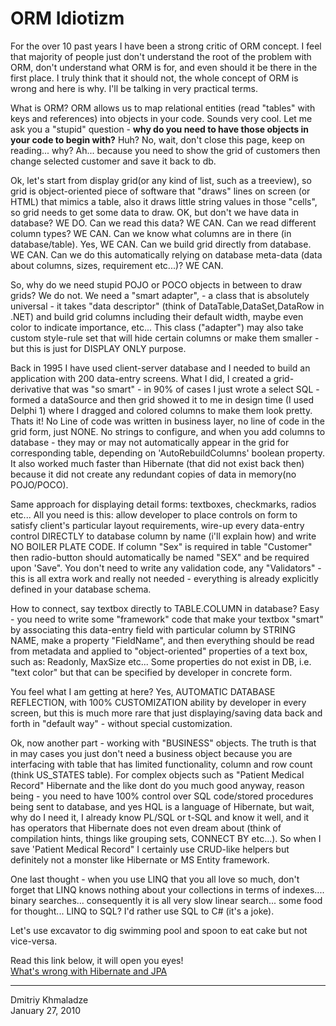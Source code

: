 # ORM Idiotizm

For the over 10 past years I have been a strong critic of ORM concept. I feel that majority of people just don't understand the root of the problem with ORM, don't understand what ORM is for, and even should it be there in the first place. I truly think that it should not, the whole concept of ORM is wrong and here is why. I'll be talking in very practical terms. 

What is ORM? ORM allows us to map relational entities (read "tables" with keys and references) into objects in your code. Sounds very cool. Let me ask you a "stupid" question -  **why do you need to have those objects in your code to begin with?** Huh? No, wait, don't close this page, keep on  reading... why? Ah... because you need to show the grid of customers then change selected customer and save it back to db.

 Ok, let's start from display grid(or any kind of list, such as a treeview), so grid is object-oriented piece of software that "draws" lines on screen (or HTML)  that mimics a table, also it draws little string values in those "cells", so grid needs to get some data to draw. OK, but don't we have data in database? WE DO. Can we read this data? WE CAN. Can we read different column types? WE CAN. Can we know what columns are in there (in database/table). Yes, WE CAN. Can we build grid directly from database. WE CAN. Can we do this automatically relying on database meta-data (data about columns, sizes, requirement etc...)? WE CAN.

 So, why do we need stupid POJO or POCO objects in between to draw grids? We do not. We need a "smart adapter", - a class that is absolutely universal - it takes "data descriptor" (think of DataTable,DataSet,DataRow in .NET) and build grid columns including their default width, maybe even color to indicate importance, etc... This class ("adapter") may also take custom style-rule set that will hide certain columns or make them smaller - but this is just  for DISPLAY ONLY purpose.

 Back in 1995 I have used client-server database and I needed to build an application with 200 data-entry screens. What I did, I created a grid-derivative that was "so smart" - in 90% of cases I just wrote a select SQL - formed a dataSource and then grid showed it to me in design time (I used Delphi 1) where I dragged and colored columns to make them look pretty. Thats it!  No Line of code was written in business layer, no line of code in the grid form, just NONE. No strings to configure, and when you add columns to database - they may or may not automatically appear in the grid for corresponding table, depending on 'AutoRebuildColumns' boolean property. It also worked much faster than Hibernate (that did not exist back then) because it did not create any redundant copies of data in memory(no POJO/POCO).

Same approach for displaying detail forms: textboxes, checkmarks, radios etc...  All you need is this: allow developer to place controls on form to satisfy client's particular layout requirements, wire-up every data-entry control DIRECTLY to database column by name (i'll explain how) and write NO BOILER PLATE CODE. If column "Sex" is required in table "Customer" then radio-button should automatically be named "SEX" and be required upon 'Save". You don't need to write any validation code, any "Validators" - this is all extra work and really not needed - everything is already explicitly defined in your database schema. 

How to connect, say textbox directly to TABLE.COLUMN in database? Easy - you need to write some "framework" code that make your textbox "smart" by associating this data-entry field with particular column by STRING NAME, make a property "FieldName", and then everything should be read from metadata and applied to "object-oriented" properties of a text box, such as: Readonly, MaxSize  etc...   Some properties do not exist in DB, i.e. "text color" but that can be specified by developer in concrete form.

You feel what I am getting at here? Yes, AUTOMATIC DATABASE REFLECTION, with 100% CUSTOMIZATION ability by developer in every screen, but this is much more rare that just displaying/saving data back and forth in "default way" - without special customization.

Ok, now another part - working with "BUSINESS" objects. The truth is that in may cases you just don't need a business object because you are interfacing with table that has limited functionality, column and row count (think US_STATES table). For complex objects such as "Patient Medical Record" Hibernate and the like dont do you much good anyway, reason being - you need to have 100% control over SQL code/stored procedures being sent to database, and yes HQL is a language of Hibernate, but wait, why do I need it, I already know PL/SQL or t-SQL and know it well, and it has operators that Hibernate does not even dream about (think of compilation hints, things like grouping sets, CONNECT BY etc...).  So when I save 'Patient Medical Record" I certainly use CRUD-like helpers but definitely not a monster like Hibernate or MS Entity framework.

One last thought -  when you use LINQ that you all love so much, don't forget that LINQ knows nothing about your collections in terms of indexes.... binary searches... consequently it is all very slow linear search... some food for thought... LINQ to SQL? I'd rather use SQL to C# (it's a joke).

Let's use excavator to dig swimming pool and spoon to eat cake but not vice-versa.

Read this link below, it will open you eyes!  
<a href="http://incubator.apache.org/empire-db/empiredb/hibernate.htm" target="_blank">What's wrong with Hibernate and JPA</a>

---
Dmitriy Khmaladze  
January 27, 2010